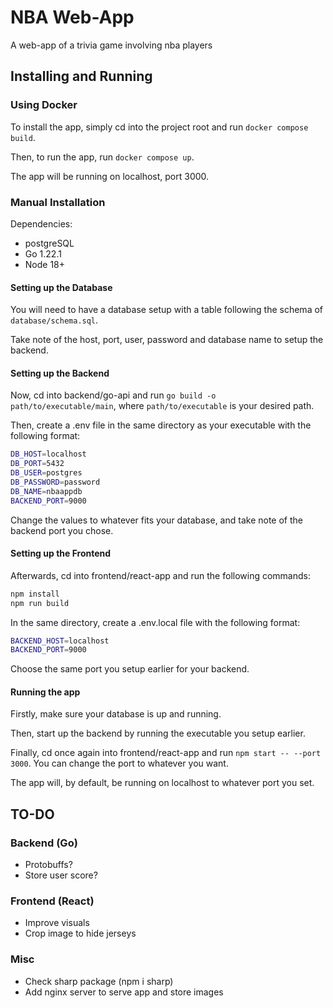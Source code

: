 # NBA Web-App

A web-app of a trivia game involving nba players

## Installing and Running

### Using Docker

To install the app, simply cd into the project root and run `docker compose build`.

Then, to run the app, run `docker compose up`.

The app will be running on localhost, port 3000.

### Manual Installation

Dependencies:

- postgreSQL
- Go 1.22.1
- Node 18+

#### Setting up the Database

You will need to have a database setup with a table following the schema of `database/schema.sql`.

Take note of the host, port, user, password and database name to setup the backend.

#### Setting up the Backend

Now, cd into backend/go-api and run `go build -o path/to/executable/main`, where `path/to/executable` is your desired path.

Then, create a .env file in the same directory as your executable with the following format:

```bash
DB_HOST=localhost
DB_PORT=5432
DB_USER=postgres
DB_PASSWORD=password
DB_NAME=nbaappdb
BACKEND_PORT=9000
```

Change the values to whatever fits your database, and take note of the backend port you chose.

#### Setting up the Frontend

Afterwards, cd into frontend/react-app and run the following commands:

```bash
npm install
npm run build
```

In the same directory, create a .env.local file with the following format:

```bash
BACKEND_HOST=localhost
BACKEND_PORT=9000
```

Choose the same port you setup earlier for your backend.

#### Running the app

Firstly, make sure your database is up and running.

Then, start up the backend by running the executable you setup earlier.

Finally, cd once again into frontend/react-app and run `npm start -- --port 3000`. You can change the port to whatever you want.

The app will, by default, be running on localhost to whatever port you set.

## TO-DO

### Backend (Go)

- Protobuffs?
- Store user score?

### Frontend (React)

- Improve visuals
- Crop image to hide jerseys

### Misc

- Check sharp package (npm i sharp)
- Add nginx server to serve app and store images
